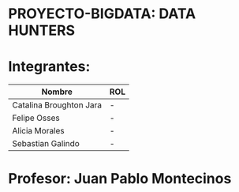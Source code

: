 # PROYECTO-BIGDATA: DATA HUNTERS

# **Integrantes:**

| Nombre                   | ROL            |
|--------------------------|--------------  |
| Catalina Broughton Jara  | -              |
| Felipe Osses             | -              |
| Alicia Morales           | -              |
| Sebastian Galindo        | -              |

# **Profesor:** Juan Pablo Montecinos
